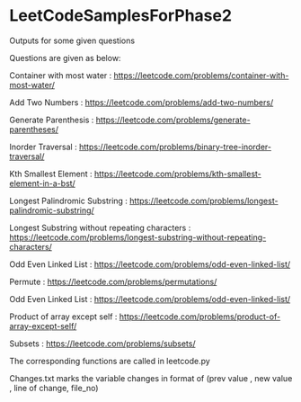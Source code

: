 # LeetCodeSamplesForPhase2
Outputs for some given questions

Questions are given as below:

Container with most water : https://leetcode.com/problems/container-with-most-water/

Add Two Numbers : https://leetcode.com/problems/add-two-numbers/

Generate Parenthesis : https://leetcode.com/problems/generate-parentheses/

Inorder Traversal : https://leetcode.com/problems/binary-tree-inorder-traversal/

Kth Smallest Element : https://leetcode.com/problems/kth-smallest-element-in-a-bst/

Longest Palindromic Substring : https://leetcode.com/problems/longest-palindromic-substring/

Longest Substring without repeating characters : https://leetcode.com/problems/longest-substring-without-repeating-characters/

Odd Even Linked List : https://leetcode.com/problems/odd-even-linked-list/

Permute : https://leetcode.com/problems/permutations/

Odd Even Linked List : https://leetcode.com/problems/odd-even-linked-list/

Product of array except self : https://leetcode.com/problems/product-of-array-except-self/

Subsets : https://leetcode.com/problems/subsets/

The corresponding functions are called in leetcode.py

Changes.txt marks the variable changes in format of (prev value , new value , line of change,  file_no)



